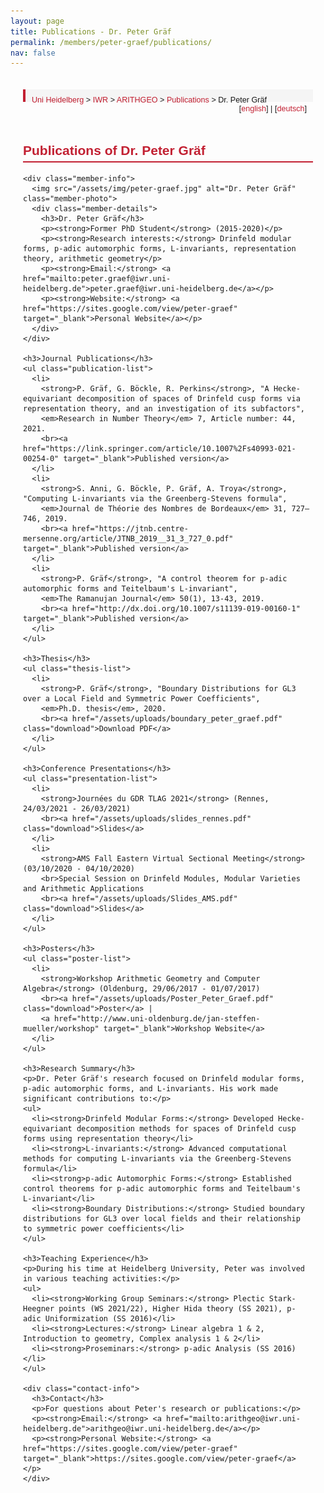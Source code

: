 ```yaml
---
layout: page
title: Publications - Dr. Peter Gräf
permalink: /members/peter-graef/publications/
nav: false
---
```


<div class="heidelberg-style-publications">
  <!-- Breadcrumb Navigation -->
  <div class="pathway">
    <div style="float:left;">
      <a href="https://www.uni-heidelberg.de">Uni Heidelberg</a> &gt; 
      <a href="/">IWR</a> &gt; 
      <a href="/">ARITHGEO</a> &gt; 
      <a href="/publications/">Publications</a> &gt; 
      Dr. Peter Gräf
    </div>
    <div style="float:right;">
      [<a href="/members/peter-graef/publications/">english</a>]&nbsp;|&nbsp;[<a href="/members/peter-graef/publications-de/">deutsch</a>]
    </div>
  </div>
  <br>

  <!-- Main Content -->
  <div class="publications-content">
    <h2>Publications of Dr. Peter Gräf</h2>
    
    <div class="member-info">
      <img src="/assets/img/peter-graef.jpg" alt="Dr. Peter Gräf" class="member-photo">
      <div class="member-details">
        <h3>Dr. Peter Gräf</h3>
        <p><strong>Former PhD Student</strong> (2015-2020)</p>
        <p><strong>Research interests:</strong> Drinfeld modular forms, p-adic automorphic forms, L-invariants, representation theory, arithmetic geometry</p>
        <p><strong>Email:</strong> <a href="mailto:peter.graef@iwr.uni-heidelberg.de">peter.graef@iwr.uni-heidelberg.de</a></p>
        <p><strong>Website:</strong> <a href="https://sites.google.com/view/peter-graef" target="_blank">Personal Website</a></p>
      </div>
    </div>

    <h3>Journal Publications</h3>
    <ul class="publication-list">
      <li>
        <strong>P. Gräf, G. Böckle, R. Perkins</strong>, "A Hecke-equivariant decomposition of spaces of Drinfeld cusp forms via representation theory, and an investigation of its subfactors", 
        <em>Research in Number Theory</em> 7, Article number: 44, 2021.
        <br><a href="https://link.springer.com/article/10.1007%2Fs40993-021-00254-0" target="_blank">Published version</a>
      </li>
      <li>
        <strong>S. Anni, G. Böckle, P. Gräf, A. Troya</strong>, "Computing L-invariants via the Greenberg-Stevens formula", 
        <em>Journal de Théorie des Nombres de Bordeaux</em> 31, 727–746, 2019.
        <br><a href="https://jtnb.centre-mersenne.org/article/JTNB_2019__31_3_727_0.pdf" target="_blank">Published version</a>
      </li>
      <li>
        <strong>P. Gräf</strong>, "A control theorem for p-adic automorphic forms and Teitelbaum's L-invariant", 
        <em>The Ramanujan Journal</em> 50(1), 13-43, 2019.
        <br><a href="http://dx.doi.org/10.1007/s11139-019-00160-1" target="_blank">Published version</a>
      </li>
    </ul>

    <h3>Thesis</h3>
    <ul class="thesis-list">
      <li>
        <strong>P. Gräf</strong>, "Boundary Distributions for GL3 over a Local Field and Symmetric Power Coefficients", 
        <em>Ph.D. thesis</em>, 2020.
        <br><a href="/assets/uploads/boundary_peter_graef.pdf" class="download">Download PDF</a>
      </li>
    </ul>

    <h3>Conference Presentations</h3>
    <ul class="presentation-list">
      <li>
        <strong>Journées du GDR TLAG 2021</strong> (Rennes, 24/03/2021 - 26/03/2021)
        <br><a href="/assets/uploads/slides_rennes.pdf" class="download">Slides</a>
      </li>
      <li>
        <strong>AMS Fall Eastern Virtual Sectional Meeting</strong> (03/10/2020 - 04/10/2020)
        <br>Special Session on Drinfeld Modules, Modular Varieties and Arithmetic Applications
        <br><a href="/assets/uploads/Slides_AMS.pdf" class="download">Slides</a>
      </li>
    </ul>

    <h3>Posters</h3>
    <ul class="poster-list">
      <li>
        <strong>Workshop Arithmetic Geometry and Computer Algebra</strong> (Oldenburg, 29/06/2017 - 01/07/2017)
        <br><a href="/assets/uploads/Poster_Peter_Graef.pdf" class="download">Poster</a> | 
        <a href="http://www.uni-oldenburg.de/jan-steffen-mueller/workshop" target="_blank">Workshop Website</a>
      </li>
    </ul>

    <h3>Research Summary</h3>
    <p>Dr. Peter Gräf's research focused on Drinfeld modular forms, p-adic automorphic forms, and L-invariants. His work made significant contributions to:</p>
    <ul>
      <li><strong>Drinfeld Modular Forms:</strong> Developed Hecke-equivariant decomposition methods for spaces of Drinfeld cusp forms using representation theory</li>
      <li><strong>L-invariants:</strong> Advanced computational methods for computing L-invariants via the Greenberg-Stevens formula</li>
      <li><strong>p-adic Automorphic Forms:</strong> Established control theorems for p-adic automorphic forms and Teitelbaum's L-invariant</li>
      <li><strong>Boundary Distributions:</strong> Studied boundary distributions for GL3 over local fields and their relationship to symmetric power coefficients</li>
    </ul>

    <h3>Teaching Experience</h3>
    <p>During his time at Heidelberg University, Peter was involved in various teaching activities:</p>
    <ul>
      <li><strong>Working Group Seminars:</strong> Plectic Stark-Heegner points (WS 2021/22), Higher Hida theory (SS 2021), p-adic Uniformization (SS 2016)</li>
      <li><strong>Lectures:</strong> Linear algebra 1 & 2, Introduction to geometry, Complex analysis 1 & 2</li>
      <li><strong>Proseminars:</strong> p-adic Analysis (SS 2016)</li>
    </ul>

    <div class="contact-info">
      <h3>Contact</h3>
      <p>For questions about Peter's research or publications:</p>
      <p><strong>Email:</strong> <a href="mailto:arithgeo@iwr.uni-heidelberg.de">arithgeo@iwr.uni-heidelberg.de</a></p>
      <p><strong>Personal Website:</strong> <a href="https://sites.google.com/view/peter-graef" target="_blank">https://sites.google.com/view/peter-graef</a></p>
    </div>
  </div>
</div>

<style>
.heidelberg-style-publications {
  font-family: Arial, sans-serif;
  max-width: 1200px;
  margin: 0 auto;
  padding: 20px;
}

.pathway {
  background: #f5f5f5;
  padding: 10px;
  margin-bottom: 20px;
  border-left: 4px solid #c22032;
  font-size: 0.9em;
}

.pathway a {
  color: #c22032;
  text-decoration: none;
}

.pathway a:hover {
  text-decoration: underline;
}

.member-info {
  display: flex;
  gap: 20px;
  margin-bottom: 30px;
  padding: 20px;
  background: #f9f9f9;
  border-radius: 5px;
}

.member-photo {
  width: 150px;
  height: 225px;
  object-fit: cover;
  border-radius: 5px;
}

.member-details h3 {
  color: #c22032;
  margin-top: 0;
}

.publication-list, .thesis-list, .presentation-list, .poster-list {
  list-style: none;
  padding: 0;
}

.publication-list li, .thesis-list li, .presentation-list li, .poster-list li {
  margin-bottom: 15px;
  padding: 15px;
  background: #f9f9f9;
  border-left: 4px solid #c22032;
  border-radius: 3px;
}

.publication-list li strong, .thesis-list li strong, .presentation-list li strong, .poster-list li strong {
  color: #c22032;
}

.download {
  color: #c22032;
  text-decoration: none;
  font-weight: bold;
}

.download:hover {
  text-decoration: underline;
}

.contact-info {
  margin-top: 30px;
  padding: 20px;
  background: #f9f9f9;
  border-radius: 5px;
}

.contact-info h3 {
  color: #c22032;
  margin-top: 0;
}

h2, h3 {
  color: #c22032;
  border-bottom: 2px solid #c22032;
  padding-bottom: 5px;
}

@media (max-width: 768px) {
  .member-info {
    flex-direction: column;
  }
  
  .member-photo {
    width: 120px;
    height: 180px;
  }
}
</style> 